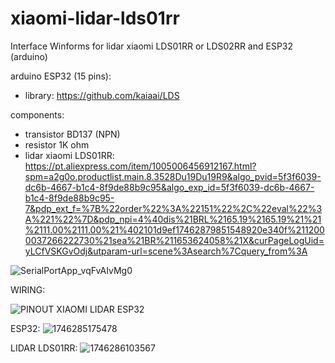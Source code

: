 # xiaomi-lidar-lds01rr
Interface Winforms for lidar xiaomi LDS01RR or LDS02RR and ESP32 (arduino)

arduino ESP32 (15 pins):
* library: https://github.com/kaiaai/LDS

components:
* transistor BD137 (NPN)
* resistor 1K ohm
* lidar xiaomi LDS01RR: https://pt.aliexpress.com/item/1005006456912167.html?spm=a2g0o.productlist.main.8.3528Du19Du19R9&algo_pvid=5f3f6039-dc6b-4667-b1c4-8f9de88b9c95&algo_exp_id=5f3f6039-dc6b-4667-b1c4-8f9de88b9c95-7&pdp_ext_f=%7B%22order%22%3A%22151%22%2C%22eval%22%3A%221%22%7D&pdp_npi=4%40dis%21BRL%2165.19%2165.19%21%21%2111.00%2111.00%21%402101d9ef17462879851548920e340f%2112000037266222730%21sea%21BR%211653624058%21X&curPageLogUid=yLCfVSKGvOdj&utparam-url=scene%3Asearch%7Cquery_from%3A

![SerialPortApp_vqFvAIvMg0](https://github.com/user-attachments/assets/6e7169cd-580b-4461-8390-c87c933b32db)


WIRING:

![PINOUT XIAOMI LIDAR ESP32](https://github.com/user-attachments/assets/de1f179e-c96c-4343-b6cd-c51185019d9d)


ESP32:
![1746285175478](https://github.com/user-attachments/assets/c0a78e15-24c1-4ceb-b787-519d98d190e8)


LIDAR LDS01RR:
![1746286103567](https://github.com/user-attachments/assets/077676c3-6408-4117-8d7d-3be349f4661c)




